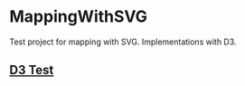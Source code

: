 # MappingWithSVG

Test project for mapping with SVG. Implementations with D3.

## [D3 Test](HTML/index.html "Link for D3")
